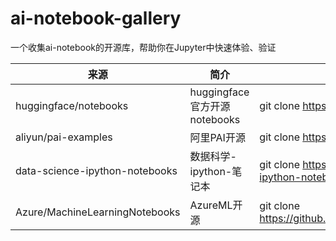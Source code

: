 # ai-notebook-gallery

一个收集ai-notebook的开源库，帮助你在Jupyter中快速体验、验证

|来源|简介|下载|
|--|--|--|
|huggingface/notebooks|huggingface官方开源notebooks|git clone https://github.com/huggingface/notebooks.git|
|aliyun/pai-examples|阿里PAI开源|git clone https://github.com/aliyun/pai-examples.git|
|data-science-ipython-notebooks|数据科学-ipython-笔记本|git clone https://github.com/donnemartin/data-science-ipython-notebooks.git||
|Azure/MachineLearningNotebooks|AzureML开源|git clone https://github.com/Azure/MachineLearningNotebooks.git|
